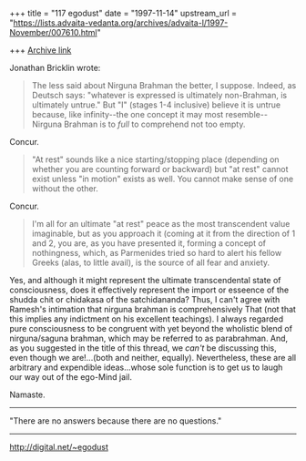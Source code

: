 +++
title = "117 egodust"
date = "1997-11-14"
upstream_url = "https://lists.advaita-vedanta.org/archives/advaita-l/1997-November/007610.html"

+++
[Archive link](https://lists.advaita-vedanta.org/archives/advaita-l/1997-November/007610.html)

Jonathan Bricklin wrote:
>  The less said about Nirguna Brahman the
> better, I suppose.  Indeed, as Deutsch says:  "whatever is expressed is
> ultimately non-Brahman, is ultimately untrue."  But "I" (stages 1-4
> inclusive) believe it is untrue because, like infinity--the one concept it
> may most resemble--Nirguna Brahman is to *full* to comprehend not too
> empty.

Concur.

>   "At rest" sounds like a nice starting/stopping place (depending on
> whether you are counting forward or backward) but "at rest" cannot exist
> unless "in motion" exists as well.  You cannot make sense of one without
> the other.

Concur.

>  I'm all for an ultimate "at rest" peace as the most
> transcendent value imaginable, but as you approach it (coming at it from
> the direction of  1 and 2, you are, as you have presented it, forming a
> concept of nothingness, which, as Parmenides tried so hard to alert his
> fellow Greeks (alas, to little avail), is the source of all fear and
> anxiety.
>

Yes, and although it might represent the ultimate transcendental state of
consciousness, does it effectively represent the import or esseence of the
shudda chit or chidakasa of the satchidananda?  Thus, I can't agree with
Ramesh's intimation that nirguna brahman is comprehensively That (not that
this implies any indictment on his excellent teachings).  I always regarded
pure consciousness to be congruent with yet beyond the wholistic blend of
nirguna/saguna brahman, which may be referred to as parabrahman.  And, as
you suggested in the title of this thread, we *can't* be discussing this,
even though we are!...(both and neither, equally).  Nevertheless, these are
all arbitrary and expendible ideas...whose sole function is to get us to
laugh our way out of the ego-Mind jail.

Namaste.


_______________________

"There are no answers
       because
there are no questions."
_______________________

http://digital.net/~egodust

